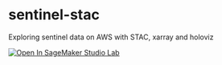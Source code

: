 # sentinel-stac
Exploring sentinel data on AWS with STAC, xarray and holoviz

[![Open In SageMaker Studio Lab](https://studiolab.sagemaker.aws/studiolab.svg)](https://studiolab.sagemaker.aws/import/github/https://github.com/reproducible-notebooks/sentinel2-stac/blob/main/sentinel2_stac.ipynb)
